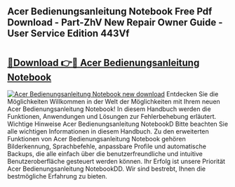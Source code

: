 ## Acer Bedienungsanleitung Notebook Free Pdf Download - Part-ZhV New Repair Owner Guide - User Service Edition 443Vf

# <h2><a href="http://df3p3p.blite.top/?on=Acer+Bedienungsanleitung+Notebook">🔗Download 👉🔴 Acer Bedienungsanleitung Notebook</a></h2>

[![Acer Bedienungsanleitung Notebook new download](https://i.imgur.com/lujVjoI.png)](http://df3p3p.blite.top/?on=Acer+Bedienungsanleitung+Notebook)
Entdecken Sie die Möglichkeiten Willkommen in der Welt der Möglichkeiten mit Ihrem neuen Acer Bedienungsanleitung Notebook! In diesem Handbuch werden die Funktionen, Anwendungen und Lösungen zur Fehlerbehebung erläutert. Wichtige Hinweise Acer Bedienungsanleitung NotebookD Bitte beachten Sie alle wichtigen Informationen in diesem Handbuch. Zu den erweiterten Funktionen von Acer Bedienungsanleitung Notebook gehören Bilderkennung, Sprachbefehle, anpassbare Profile und automatische Backups, die alle einfach über die benutzerfreundliche und intuitive Benutzeroberfläche gesteuert werden können. Ihr Erfolg ist unsere Priorität Acer Bedienungsanleitung NotebookDD. Wir sind bestrebt, Ihnen die bestmögliche Erfahrung zu bieten.
